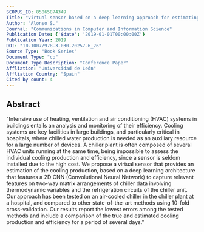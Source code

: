 ```yaml
---
SCOPUS_ID: 85065874349
Title: "Virtual sensor based on a deep learning approach for estimating efficiency in chillers"
Author: "Alonso S."
Journal: "Communications in Computer and Information Science"
Publication Date: {'$date': '2019-01-01T00:00:00Z'}
Publication Year: 2019
DOI: "10.1007/978-3-030-20257-6_26"
Source Type: "Book Series"
Document Type: "cp"
Document Type Description: "Conference Paper"
Affliation: "Universidad de León"
Affliation Country: "Spain"
Cited by count: 4
---
```


## Abstract
"Intensive use of heating, ventilation and air conditioning (HVAC) systems in buildings entails an analysis and monitoring of their efficiency. Cooling systems are key facilities in large buildings, and particularly critical in hospitals, where chilled water production is needed as an auxiliary resource for a large number of devices. A chiller plant is often composed of several HVAC units running at the same time, being impossible to assess the individual cooling production and efficiency, since a sensor is seldom installed due to the high cost. We propose a virtual sensor that provides an estimation of the cooling production, based on a deep learning architecture that features a 2D CNN (Convolutional Neural Network) to capture relevant features on two-way matrix arrangements of chiller data involving thermodynamic variables and the refrigeration circuits of the chiller unit. Our approach has been tested on an air-cooled chiller in the chiller plant at a hospital, and compared to other state-of-the-art methods using 10-fold cross-validation. Our results report the lowest errors among the tested methods and include a comparison of the true and estimated cooling production and efficiency for a period of several days."
